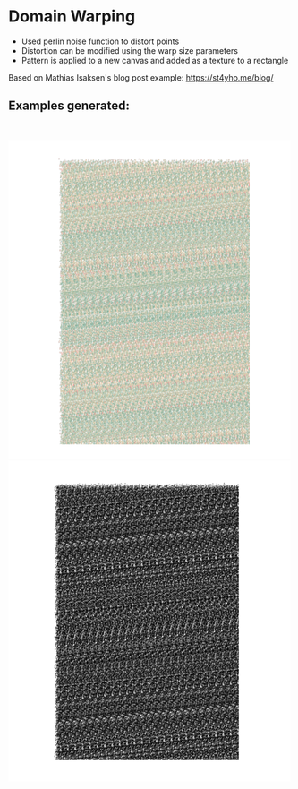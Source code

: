 # Domain Warping

* Used perlin noise function to distort points
* Distortion can be modified using the warp size parameters
* Pattern is applied to a new canvas and added as a texture to a rectangle

Based on Mathias Isaksen's blog post example: https://st4yho.me/blog/

## Examples generated:
</br>
<p align="center">
  <img src="images/Screenshot from 2023-07-13 15-43-44.png" width="750px"/>
  <img src="images/Screenshot from 2023-07-14 10-39-35.png" width="750px"/>
</p>